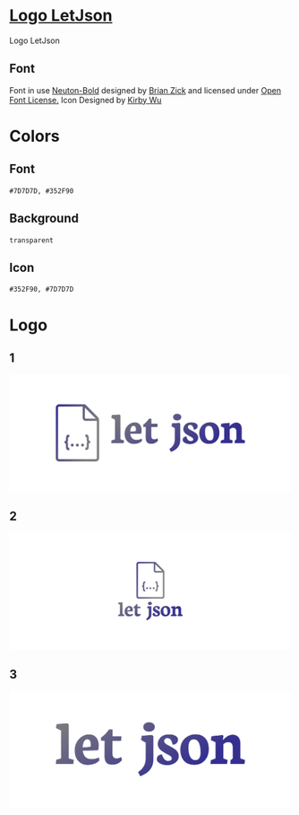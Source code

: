 # [Logo LetJson](https://logo.letjson.com/)

Logo LetJson


## Font

Font in use <a target="_blank" href="https://fonts.google.com/specimen/Neuton">Neuton-Bold</a> designed by
<a target="_blank" href="https://brianskywalker.deviantart.com/">Brian Zick</a>
and licensed under
<a target="_blank" href="http://scripts.sil.org/cms/scripts/page.php?site_id=nrsi&amp;id=OFL_web">Open Font License.</a>
  Icon Designed by
  <a target="_blank" href="https://thenounproject.com/tkirby">Kirby Wu</a>


# Colors

## Font

    #7D7D7D, #352F90

## Background
    
    transparent

## Icon

    #352F90, #7D7D7D


# Logo

## 1
![1/cover.png](1/cover.png)

## 2
![2/cover.png](2/cover.png)

## 3
![3/cover.png](3/cover.png)
